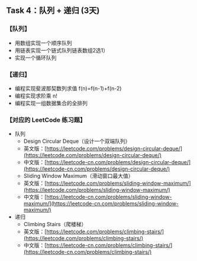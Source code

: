 ## Task 4：队列 + 递归 (3天) 
### 【队列】

* 用数组实现一个顺序队列
* 用链表实现一个链式队列链表数组2选1）
* 实现一个循环队列

### 【递归】

* 编程实现斐波那契数列求值 f(n)=f(n-1)+f(n-2)
* 编程实现求阶乘 n!
* 编程实现一组数据集合的全排列

### 【对应的 LeetCode 练习题】

* 队列
  *  Design Circular Deque（设计一个双端队列）
    * 英文版：[https://leetcode.com/problems/design-circular-deque/](https://leetcode.com/problems/design-circular-deque/)
    * 中文版：[https://leetcode-cn.com/problems/design-circular-deque/](https://leetcode-cn.com/problems/design-circular-deque/)
  *  Sliding Window Maximum（滑动窗口最大值）
    * 英文版：[https://leetcode.com/problems/sliding-window-maximum/](https://leetcode.com/problems/sliding-window-maximum/)
    * 中文版：[https://leetcode-cn.com/problems/sliding-window-maximum/](https://leetcode-cn.com/problems/sliding-window-maximum/)
* 递归
  *  Climbing Stairs（爬楼梯）
    * 英文版：[https://leetcode.com/problems/climbing-stairs/](https://leetcode.com/problems/climbing-stairs/)
    * 中文版：[https://leetcode-cn.com/problems/climbing-stairs/](https://leetcode-cn.com/problems/climbing-stairs/)